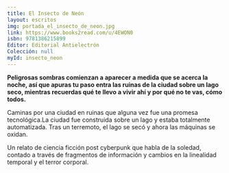 ```yaml
---
title: El Insecto de Neón
layout: escritos
img: portada_el_insecto_de_neon.jpg
link: https://www.books2read.com/u/4EWON0
isbn: 9781386215899
Editor: Editorial Antielectrón
Colección: null
myId: insecto_neon
---
```


<strong>Peligrosas sombras comienzan a aparecer a medida que se acerca la noche, así que apuras tu paso entra las ruinas de la ciudad sobre un lago seco, mientras recuerdas qué te llevo a vivir ahí y por qué no te vas, cómo todos.</strong>

Caminas por una ciudad en ruinas que alguna vez fue una promesa tecnológica.La ciudad fue construida sobre un lago y estaba totalmente automatizada. Tras un terremoto, el lago se secó y ahora las máquinas se oxidan.

Un relato de ciencia ficción post cyberpunk que habla de la soledad, contado a través de fragmentos de información y cambios en la linealidad temporal y el terror corporal.

